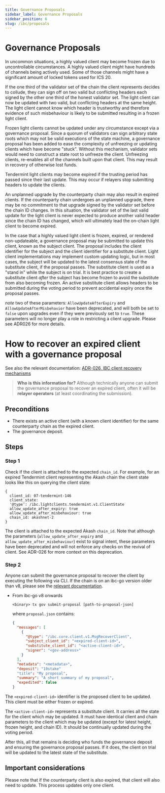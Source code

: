 ```yaml
---
title: Governance Proposals
sidebar_label: Governance Proposals
sidebar_position: 6
slug: /ibc/proposals
---
```


# Governance Proposals

In uncommon situations, a highly valued client may become frozen due to uncontrollable
circumstances. A highly valued client might have hundreds of channels being actively used.
Some of those channels might have a significant amount of locked tokens used for ICS 20.

If the one third of the validator set of the chain the client represents decides to collude,
they can sign off on two valid but conflicting headers each signed by the other one third
of the honest validator set. The light client can now be updated with two valid, but conflicting
headers at the same height. The light client cannot know which header is trustworthy and therefore
evidence of such misbehaviour is likely to be submitted resulting in a frozen light client.

Frozen light clients cannot be updated under any circumstance except via a governance proposal.
Since a quorum of validators can sign arbitrary state roots which may not be valid executions
of the state machine, a governance proposal has been added to ease the complexity of unfreezing
or updating clients which have become "stuck". Without this mechanism, validator sets would need
to construct a state root to unfreeze the client. Unfreezing clients, re-enables all of the channels
built upon that client. This may result in recovery of otherwise lost funds.

Tendermint light clients may become expired if the trusting period has passed since their
last update. This may occur if relayers stop submitting headers to update the clients.

An unplanned upgrade by the counterparty chain may also result in expired clients. If the counterparty
chain undergoes an unplanned upgrade, there may be no commitment to that upgrade signed by the validator
set before the chain ID changes. In this situation, the validator set of the last valid update for the
light client is never expected to produce another valid header since the chain ID has changed, which will
ultimately lead the on-chain light client to become expired.

In the case that a highly valued light client is frozen, expired, or rendered non-updateable, a
governance proposal may be submitted to update this client, known as the subject client. The
proposal includes the client identifier for the subject and the client identifier for a substitute
client. Light client implementations may implement custom updating logic, but in most cases,
the subject will be updated to the latest consensus state of the substitute client, if the proposal passes.
The substitute client is used as a "stand in" while the subject is on trial. It is best practice to create
a substitute client *after* the subject has become frozen to avoid the substitute from also becoming frozen.
An active substitute client allows headers to be submitted during the voting period to prevent accidental expiry
once the proposal passes.

*note* two of these parameters: `AllowUpdateAfterExpiry` and `AllowUpdateAfterMisbehavior` have been deprecated, and will both be set to `false` upon upgrades even if they were previously set to `true`. These parameters will no longer play a role in restricting a client upgrade. Please see ADR026 for more details.

# How to recover an expired client with a governance proposal

See also the relevant documentation: [ADR-026, IBC client recovery mechanisms](/architecture/adr-026-ibc-client-recovery-mechanisms)

> **Who is this information for?**
> Although technically anyone can submit the governance proposal to recover an expired client, often it will be **relayer operators** (at least coordinating the submission).

## Preconditions

- There exists an active client (with a known client identifier) for the same counterparty chain as the expired client.
- The governance deposit.

## Steps

### Step 1

Check if the client is attached to the expected `chain_id`. For example, for an expired Tendermint client representing the Akash chain the client state looks like this on querying the client state:

```text
{
  client_id: 07-tendermint-146
  client_state:
  '@type': /ibc.lightclients.tendermint.v1.ClientState
  allow_update_after_expiry: true
  allow_update_after_misbehaviour: true
  chain_id: akashnet-2
}
```

The client is attached to the expected Akash `chain_id`. Note that although the parameters (`allow_update_after_expiry` and `allow_update_after_misbehaviour`) exist to signal intent, these parameters have been deprecated and will not enforce any checks on the revival of client. See ADR-026 for more context on this deprecation.

### Step 2

Anyone can submit the governance proposal to recover the client by executing the following via CLI.
If the chain is on an ibc-go version older than v8, please see the [relevant documentation](https://ibc.cosmos.network/v7/ibc/proposals.html).

- From ibc-go v8 onwards

  ```shell
  <binary> tx gov submit-proposal [path-to-proposal-json]
  ```

  where `proposal.json` contains:

  ```json
  {
    "messages": [
      {
        "@type": "/ibc.core.client.v1.MsgRecoverClient",
        "subject_client_id": "<expired-client-id>",
        "substitute_client_id": "<active-client-id>",
        "signer": "<gov-address>"
      }
    ],
    "metadata": "<metadata>",
    "deposit": "10stake"
    "title": "My proposal",
    "summary": "A short summary of my proposal",
    "expedited": false
  }
  ```

The `<expired-client-id>` identifier is the proposed client to be updated. This client must be either frozen or expired.

The `<active-client-id>` represents a substitute client. It carries all the state for the client which may be updated. It must have identical client and chain parameters to the client which may be updated (except for latest height, frozen height, and chain ID). It should be continually updated during the voting period.

After this, all that remains is deciding who funds the governance deposit and ensuring the governance proposal passes. If it does, the client on trial will be updated to the latest state of the substitute.

## Important considerations

Please note that if the counterparty client is also expired, that client will also need to update. This process updates only one client.
